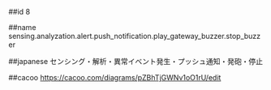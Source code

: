 ##id
8

##name
sensing.analyzation.alert.push_notification.play_gateway_buzzer.stop_buzzer

##japanese
センシング・解析・異常イベント発生・プッシュ通知・発砲・停止

##cacoo
https://cacoo.com/diagrams/pZBhTjGWNv1oO1rU/edit

